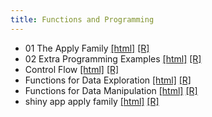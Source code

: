 ```yaml
---
title: Functions and Programming
---
```


 * 01 The Apply Family [[html]](/demo/functions-and-programming/01_The_Apply_Family.html)  [[R]](/demo/functions-and-programming/01_The_Apply_Family.R)
* 02 Extra Programming Examples [[html]](/demo/functions-and-programming/02_Extra_Programming_Examples.html)  [[R]](/demo/functions-and-programming/02_Extra_Programming_Examples.R)
* Control Flow [[html]](/demo/functions-and-programming/Control_Flow.html)  [[R]](/demo/functions-and-programming/Control_Flow.R)
* Functions for Data Exploration [[html]](/demo/functions-and-programming/Functions_for_Data_Exploration.html)  [[R]](/demo/functions-and-programming/Functions_for_Data_Exploration.R)
* Functions for Data Manipulation [[html]](/demo/functions-and-programming/Functions_for_Data_Manipulation.html)  [[R]](/demo/functions-and-programming/Functions_for_Data_Manipulation.R)
* shiny app apply family [[html]](/demo/functions-and-programming/shiny_app_apply_family.html)  [[R]](/demo/functions-and-programming/shiny_app_apply_family.R)